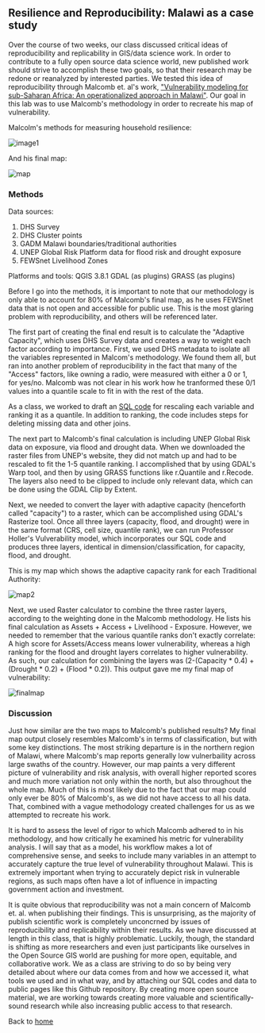 
## Resilience and Reproducibility: Malawi as a case study 

Over the course of two weeks, our class discussed critical ideas of reproducibility and replicability in GIS/data science work. In order to contribute to a fully open source data science world, new published work should strive to accomplish these two goals, so that their research may be redone or reanalyzed by interested parties. We tested this idea of reproducibility through Malcomb et. al's work, ["Vulnerability modeling for sub-Saharan Africa: An operationalized approach in Malawi"](https://www.sciencedirect.com/science/article/pii/S0143622814000058?via%3Dihub). Our goal in this lab was to use Malcomb's methodology in order to recreate his map of vulnerability. 

Malcolm's methods for measuring household resilience: 

![image1](MalcombWeights.png)

And his final map:

![map](MalcombMap.png)

### Methods 

Data sources: 
1. DHS Survey
2. DHS Cluster points
3. GADM Malawi boundaries/traditional authorities
4. UNEP Global Risk Platform data for flood risk and drought exposure 
5. FEWSnet Livelihood Zones

Platforms and tools: 
QGIS 3.8.1 
GDAL (as plugins)
GRASS (as plugins)

Before I go into the methods, it is important to note that our methodology is only able to account for 80% of Malcomb's final map, as he uses FEWSnet data that is not open and accessible for public use. This is the most glaring problem with reproducibility, and others will be referenced later. 

The first part of creating the final end result is to calculate the "Adaptive Capacity", which uses DHS Survey data and creates a way to weight each factor according to importance. First, we used DHS metadata to isolate all the variables represented in Malcom's methodology. We found them all, but ran into another problem of reproducibility in the fact that many of the "Access" factors, like owning a radio, were measured with either a 0 or 1, for yes/no. Malcomb was not clear in his work how he tranformed these 0/1 values into a quantile scale to fit in with the rest of the data. 

As a class, we worked to draft an [SQL code](https://github.com/GIS4DEV/GIS4DEV.github.io/tree/master/mwi) for rescaling each variable and ranking it as a quantile. In addition to ranking, the code includes steps for deleting missing data and other joins.

The next part to Malcomb's final calculation is including UNEP Global Risk data on exposure, via flood and drought data. When we downloaded the raster files from UNEP's website, they did not match up and had to be rescaled to fit the 1-5 quantile ranking. I accomplished that by using GDAL's Warp tool, and then by using GRASS functions like r.Quantile and r.Recode. The layers also need to be clipped to include only relevant data, which can be done using the GDAL Clip by Extent.

Next, we needed to convert the layer with adaptive capacity (henceforth called "capacity") to a raster, which can be accomplished using GDAL's Rasterize tool. Once all three layers (capacity, flood, and drought) were in the same format (CRS, cell size, quantile rank), we can run Professor Holler's Vulverability model, which incorporates our SQL code and produces three layers, identical in dimension/classification, for capacity, flood, and drought. 

This is my map which shows the adaptive capacity rank for each Traditional Authority:

![map2](malawi_scores.png)

Next, we used Raster calculator to combine the three raster layers, according to the weighting done in the Malcomb methodology. He lists his final calculation as Assets + Access + Livelihood - Exposure. However, we needed to remember that the various quantile ranks don't exactly correlate: A high score for Assets/Access means lower vulnerability, whereas a high ranking for the flood and drought layers correlates to higher vulnerability. As such, our calculation for combining the layers was (2-(Capacity * 0.4) + (Drought * 0.2) + (Flood * 0.2)). This output gave me my final map of vulnerability: 

![finalmap](totalvulnerability.png)

### Discussion

Just how similar are the two maps to Malcomb's published results? My final map output closely resembles Malcomb's in terms of classification, but with some key distinctions. The most striking departure is in the northern region of Malawi, where Malcomb's map reports generally low vulnerbaility across large swaths of the country. However, our map paints a very different picture of vulnerability and risk analysis, with overall higher reported scores and much more variation not only within the north, but also throughout the whole map. Much of this is most likely due to the fact that our map could only ever be 80% of Malcomb's, as we did not have access to all his data. That, combined with a vague methodology created challenges for us as we attempted to recreate his work. 

It is hard to assess the level of rigor to which Malcomb adhered to in his methodology, and how critically he examined his metric for vulnerability analysis. I will say that as a model, his workflow makes a lot of comprehensive sense, and seeks to include many variables in an attempt to accurately capture the true level of vulnerability throughout Malawi. This is extremely important when trying to accurately depict risk in vulnerable regions, as such maps often have a lot of influence in impacting government action and investment. 

It is quite obvious that reproducibility was not a main concern of Malcomb et. al. when publishing their findings. This is unsurprising, as the majority of publish scientific work is completely unconcrned by issues of reproducibility and replicability within their results. As we have discussed at length in this class, that is highly problematic. Luckily, though, the standard is shifting as more researchers and even just participants like ourselves in the Open Source GIS world are pushing for more open, equitable, and collaborative work. We as a class are striving to do so by being very detailed about where our data comes from and how we accessed it, what tools we used and in what way, and by attaching our SQL codes and data to public pages like this Github repository. By creating more open source material, we are working towards creating more valuable and scientifically-sound research while also increasing public access to that research. 



Back to [home](index.md)

